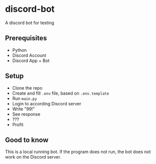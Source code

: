 # discord-bot

A discord bot for testing

## Prerequisites

- Python
- Discord Account
- Discord App + Bot

## Setup

- Clone the repo
- Create and fill `.env` file, based on `.env.template`
- Run `main.py`
- Login to according Discord server
- Write "99!"
- See response
- ???
- Profit

## Good to know

This is a local running bot. If the program does not run, the bot does not work on the Discord server.